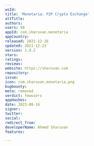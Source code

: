 ```yaml
---
wsId: 
title: 'Monetaria: P2P Crypto Exchange'
altTitle: 
authors: 
users: 50
appId: com.sharuvan.monetaria
appCountry: 
released: 2021-12-26
updated: 2021-12-23
version: 1.0.2
stars: 
ratings: 
reviews: 
website: https://sharuvan.com
repository: 
issue: 
icon: com.sharuvan.monetaria.png
bugbounty: 
meta: removed
verdict: fewusers
appHashes: 
date: 2023-08-16
signer: 
twitter: 
social: 
redirect_from: 
developerName: Ahmed Sharuvan
features: 

---
```


